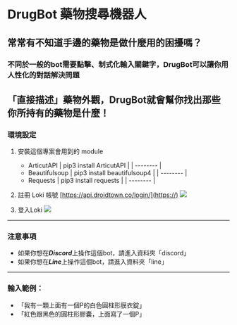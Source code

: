 # DrugBot 藥物搜尋機器人
## 常常有不知道手邊的藥物是做什麼用的困擾嗎？
### 不同於一般的bot需要點擊、制式化輸入關鍵字，DrugBot可以讓你用人性化的對話解決問題
「直接描述」藥物外觀，DrugBot就會幫你找出那些你所持有的藥物是什麼！
---

### 環境設定
1. 安裝這個專案會用到的 module
    * ArticutAPI
        | pip3 install ArticutAPI |
        | -------- | 
    * Beautifulsoup
        | pip3 install beautifulsoup4 |
        | -------- |
    * Requests
        | pip3 install requests |
        | -------- |
2. 註冊 Loki 帳號
[https://api.droidtown.co/login/](https://)
![](https://i.imgur.com/TXdsBez.png)

3. 登入Loki
![](https://i.imgur.com/LIaRTJR.png)

---
### 注意事項
* 如果你想在***Discord***上操作這個bot，請進入資料夾「discord」
* 如果你想在***Line***上操作這個bot，請進入資料夾「line」

---

### 輸入範例：
  * 「我有一顆上面有一個P的白色圓柱形膜衣錠」
  * 「紅色跟黑色的圓柱形膠囊，上面寫了一個P」
